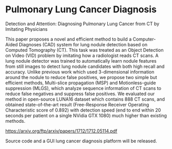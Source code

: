 # Pulmonary Lung Cancer Diagnosis

Detection and Attention: Diagnosing Pulmonary Lung Cancer from CT by Imitating Physicians 

This paper proposes a novel and efficient method to
build a Computer-Aided Diagnoses (CAD) system for lung nodule
detection based on Computed Tomography (CT). This task was
treated as an Object Detection on Video (VID) problem by
imitating how a radiologist reads CT scans. A lung nodule
detector was trained to automatically learn nodule features from
still images to detect lung nodule candidates with both high recall
and accuracy. Unlike previous work which used 3-dimensional
information around the nodule to reduce false positives, we
propose two simple but efficient methods, Multi-slice propagation
(MSP) and Motionless-guide suppression (MLGS), which analyze
sequence information of CT scans to reduce false negatives and
suppress false positives. We evaluated our method in open-source
LUNA16 dataset which contains 888 CT scans, and obtained
state-of-the-art result (Free-Response Receiver Operating
Characteristic score of 0.892) with detection speed (end to end
within 20 seconds per patient on a single NVidia GTX 1080) much
higher than existing methods. 

https://arxiv.org/ftp/arxiv/papers/1712/1712.05114.pdf

Source code and a GUI lung cancer diagnosis platform will be released.
